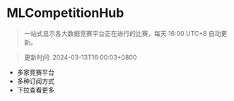 # MLCompetitionHub

> 一站式显示各大数据竞赛平台正在进行的比赛，每天 16:00 UTC+8 自动更新。
  
> 更新时间: 2024-03-13T16:00:03+0800 

* 多家竞赛平台
* 多种订阅方式
* 下拉查看更多